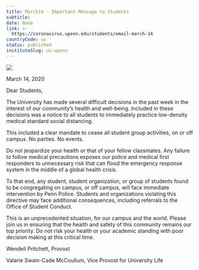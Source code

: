 ```yaml
---
title: March14 - Important Message to Students
subtitle: 
date: None
link: >-
  https://coronavirus.upenn.edu/students/email-march-14
countryCode: us
status: published
instituteSlug: us-upenn
---
```

![](https://coronavirus.upenn.edu/sites/all/themes/penn_coronavirus/logo.png)

March 14, 2020

Dear Students,

The University has made several difficult decisions in the past week in the interest of our community’s health and well-being. Included in these decisions was a notice to all students to immediately practice low-density medical standard social distancing.

This included a clear mandate to cease all student group activities, on or off campus. No parties. No events.

Do not jeopardize your health or that of your fellow classmates. Any failure to follow medical precautions exposes our police and medical first responders to unnecessary risk that can flood the emergency response system in the middle of a global health crisis.

To that end, any student, student organization, or group of students found to be congregating on campus, or off campus, will face immediate intervention by Penn Police. Students and organizations violating this directive may face additional consequences, including referrals to the Office of Student Conduct.

This is an unprecedented situation, for our campus and the world. Please join us in ensuring that the health and safety of this community remains our top priority. Do not risk your health or your academic standing with poor decision making at this critical time.

Wendell Pritchett, Provost

Valarie Swain-Cade McCoullum, Vice Provost for University Life